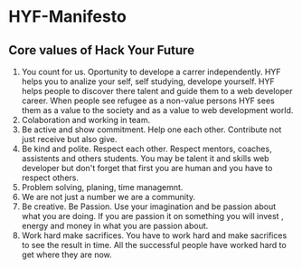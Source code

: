 # HYF-Manifesto

## Core values of Hack Your Future


1. You count for us. Oportunity to develope a carrer independently. HYF helps you to analize your self, self studying, develope yourself. HYF helps people to discover there talent and guide them to a web developer career. When people see refugee as a non-value persons HYF sees them as a value to the society and as a value to web development world.
2. Colaboration and working in team.
3. Be active and show commitment. Help one each other. Contribute not just receive but also give.
4. Be kind and polite. Respect each other. Respect mentors, coaches, assistents and others students.  You may be talent it and skills web developer but don't forget that first you are human and you have to respect others.
5. Problem  solving, planing, time managemnt.
6. We are not just a number we are a community.
7. Be creative. Be Passion. Use your imagination and be passion about what you are doing. If you are passion it on something you will invest , energy and money in what you are passion about.
8. Work hard make sacrifices. You have to work hard and make sacrifices to see the result in time. All the successful people have worked hard to get where they are now. 